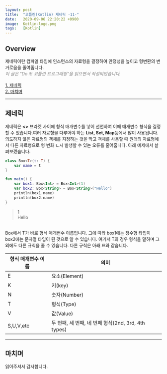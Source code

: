 ```yaml
---
layout: post
title:  "코틀린(Kotlin) 제네릭 -11-"
date:   2020-09-06 22:20:22 +0900
image:  Kotlin-logo.png
tags:   [Kotlin]
---
```

## Overview  
제네릭이란 컴파일 타임에 인스턴스의 자료형을 결정하여 안정성을 높이고 형변환의 번거로움을 줄여줍니다.  
<span style="color: grey">*이 글은 "Do it! 코틀린 프로그래밍"을 읽으면서 작성되었습니다.*</span>  
<br>
[1. 제네릭](#제네릭)  
[2. 마치며](#마치며)  

------------------------  

## 제네릭  
제네릭은 **\<\>** 브라켓 사이에 형식 매개변수를 넣어 선언하여 이때 매개변수 형식을 결정할 수 있습니다.여러 자료형을 다루어야 하는 **List, Set, Map**등에서 많이 사용됩니다. 의도하지 않은 자료형의 객체를 지정하는 것을 막고 객체를 사용할 때 원래의 자료형에서 다른 자료형으로 형 변화 ㄴ시 발생할 수 있는 오류를 줄어줍니다. 아래 예제에서 살펴보겠습니다.    
```kotlin
class Box<T>(t: T) {
    var name = t
}

fun main() {
    var box1: Box<Int> = Box<Int>(1)
    var box2: Box<String> = Box<String>("Hello")
    println(box1.name)
    println(box2.name)
}
```
>1  
Hello  

<br>
Box<T>에서 T가 바로 형식 매개변수 이름입니다. 그에 따라 box1에는 정수형 타입이 box2에는 문자열 타입이 된 것으로 알 수 있습니다. 여기서 T의 경우 형식을 말하며 그 외에도 다른 규칙을 줄 수 있습니다. 다른 규칙은 아래 표와 같습니다.  

|형식 매개변수 이름|의미|  
|--------|--------|  
|E|요소(Element)|  
|K|키(key)|  
|N|숫자(Number)|  
|T|형식(Type)|  
|V|값(Value)|  
|S,U,V,etc|두 번째, 세 번째, 네 번째 형식(2nd, 3rd, 4th types)|  

------------------------  

## 마치며
읽어주셔서 감사합니다.  

